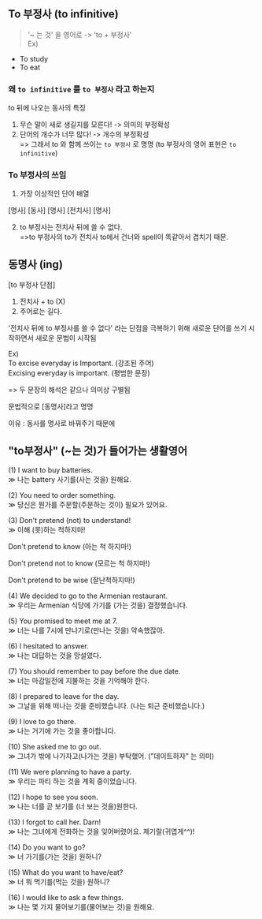 ## To 부정사 (to infinitive)
 
>'~ 는 것' 을 영어로 -> 'to + 부정사'  
Ex)  
- To study  
- To eat

### 왜 `to infinitive` 를 `to 부정사` 라고 하는지

to 뒤에 나오는 동사의 특징
1. 무슨 말이 새로 생길지를 모른다! -> 의미의 부정확성
2. 단어의 개수가 너무 많다! -> 개수의 부정확성  
=> 그래서 to 와 함께 쓰이는 `to 부정사` 로 명명 (to 부정사의 영어 표현은 `to infinitive`)

### To 부정사의 쓰임

1. 가장 이상적인 단어 배열

 [명사]   [동사]   [명사]   [전치사]   [명사]

2. to 부정사는 전치사 뒤에 쓸 수 없다.  
=>to 부정사의 to가 전치사 to에서 건너와 spell이 똑같아서 겹치기 때문.
         
## 동명사 (ing)

[to 부정사 단점]  
1) 전치사 + to (X)  
2) 주어로는 길다.

'전치사 뒤에 to 부정사를 쓸 수 없다' 라는 단점을 극복하기 위해 새로운 단어를 쓰기 시작하면서 새로운 문법이 시작됨 

Ex)  
To excise everyday is Important. (강조된 주어)  
Excising everyday is important. (평범한 문장)

=> 두 문장의 해석은 같으나 의미상 구별됨
  
문법적으로 [동명사]라고 명명

이유 : 동사를 명사로 바꿔주기 때문에

## "to부정사" (~는 것)가 들어가는 생활영어 

(1) I want to buy batteries.  
≫ 나는 battery 사기를(사는 것을) 원해요. 

(2) You need to order something.  
≫ 당신은 뭔가를 주문할(주문하는 것이) 필요가 있어요. 

(3) Don't pretend (not) to understand!  
≫ 이해 (못)하는 척하지마! 

Don't pretend to know (아는 척 하지마!)
    
Don't pretend not to know (모르는 척 하지마!) 
    
Don't pretend to be wise (잘난척하지마!) 

(4) We decided to go to the Armenian restaurant.  
≫ 우리는 Armenian 식당에 가기를 (가는 것을) 결정했습니다. 

(5) You promised to meet me at 7.  
≫ 너는 나를 7시에 만나기로(만나는 것을) 약속했잖아. 

(6) I hesitated to answer.  
≫ 나는 대답하는 것을 망설였다. 

(7) You should remember to pay before the due date.  
≫ 너는 마감일전에 지불하는 것을 기억해야 한다. 

(8) I prepared to leave for the day.  
≫ 그날을 위해 떠나는 것을 준비했습니다. (나는 퇴근 준비했습니다.) 

(9) I love to go there.  
≫ 나는 거기에 가는 것을 좋아합니다. 

(10) She asked me to go out.  
≫ 그녀가 밖에 나가자고(나가는 것을) 부탁했어. ("데이트하자" 는 의미)

(11) We were planning to have a party.  
≫ 우리는 파티 하는 것을 계획 중이었습니다. 

(12) I hope to see you soon.  
≫ 나는 너를 곧 보기를 (너 보는 것을)원한다. 

(13) I forgot to call her. Darn!  
≫ 나는 그녀에게 전화하는 것을 잊어버렸어요. 제기랄(귀엽게^^)!

(14) Do you want to go?  
≫ 너 가기를(가는 것을) 원하니? 	

(15) What do you want to have/eat?  
≫ 너 뭐 먹기를(먹는 것을) 원하니? 

(16) I would like to ask a few things.  
≫ 나는 몇 가지 물어보기를(물어보는 것)을 원해요. 

